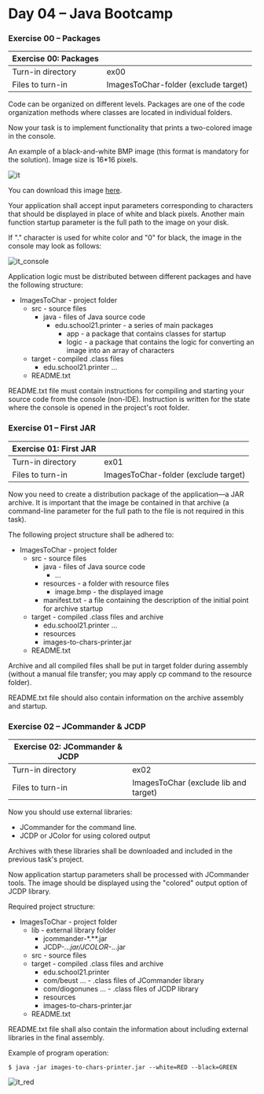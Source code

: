 # Day 04 – Java Bootcamp

### Exercise 00 – Packages

Exercise 00: Packages ||
---|---
Turn-in directory	| ex00
Files to turn-in	| ImagesToChar-folder (exclude target)

Code can be organized on different levels. Packages are one of the code organization methods where classes are located in individual folders. 

Now your task is to implement functionality that prints a two-colored image in the console. 

An example of a black-and-white BMP image (this format is mandatory for the solution). Image size is 16*16 pixels.

![it](misc/images/it_black.png)

You can download this image [here](https://yadi.sk/i/nt-C_kZKWrlyNQ ).

Your application shall accept input parameters corresponding to characters that should be displayed in place of white and black pixels. Another main function startup parameter is the full path to the image on your disk.

If "." character is used for white color and "0" for black, the image in the console may look as follows:


![it_console](misc/images/it_console.png)

Application logic must be distributed between different packages and have the following structure:

- ImagesToChar - project folder
  - src - source files
    -	java - files of Java source code
        - edu.school21.printer - a series of main packages
          -	app - a package that contains classes for startup 
          -	logic - a package that contains the logic for converting an image into an array of characters
  -	target - compiled .class files
    -	edu.school21.printer ...
  -	README.txt
  
README.txt file must contain instructions for compiling and starting your source code from the console (non-IDE). Instruction is written for the state where the console is opened in the project's root folder.

### Exercise 01 – First JAR

Exercise 01: First JAR ||
---|---
Turn-in directory	| ex01
Files to turn-in	| ImagesToChar-folder (exclude target)

Now you need to create a distribution package of the application—a JAR archive. It is important that the image be contained in that archive (a command-line parameter for the full path to the file is not required in this task).

The following project structure shall be adhered to:

- ImagesToChar - project folder
  - src - source files
    - java - files of Java source code
      - ...
    -	resources - a folder with resource files
         - image.bmp - the displayed image
    - manifest.txt - a file containing the description of the initial point for archive startup  
  - target - compiled .class files and archive
    - edu.school21.printer ...
    - resources
    - images-to-chars-printer.jar
  - README.txt

Archive and all compiled files shall be put in target folder during assembly (without a manual file transfer; you may apply cp command to the resource folder).

README.txt file should also contain information on the archive assembly and startup.

### Exercise 02 – JCommander & JCDP
Exercise 02: JCommander & JCDP ||
---|---
Turn-in directory	| ex02
Files to turn-in |	ImagesToChar (exclude lib and target)

Now you should use external libraries:
- JCommander for the command line. 
- JCDP or JColor for using colored output

Archives with these libraries shall be downloaded and included in the previous task's project. 

Now application startup parameters shall be processed with JCommander tools. The image should be displayed using the "colored" output option of JCDP library.

Required project structure:
- ImagesToChar - project folder
  -	lib - external library folder
    -	jcommander-*.**.jar
    -	JCDP-*.*.*.jar/JCOLOR-*.*.*.jar
  -	src - source files
  -	target - compiled .class files and archive
    -	edu.school21.printer
    -	com/beust ... - .class files of JCommander library
    -	com/diogonunes ... - .class files of JCDP library
    -	resources
    -	images-to-chars-printer.jar
  -	README.txt

README.txt file shall also contain the information about including external libraries in the final assembly.

Example of program operation:

`$ java -jar images-to-chars-printer.jar --white=RED --black=GREEN`

![it_red](misc/images/it_red.png)
